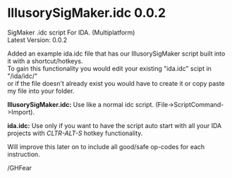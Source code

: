 # IllusorySigMaker.idc 0.0.2
SigMaker .idc script For IDA. (Multiplatform)<br>
Latest Version: 0.0.2

Added an example ida.idc file that has our IllusorySigMaker script built into it with a shortcut/hotkeys.<br>
To gain this functionality you would edit your existing "ida.idc" scipt in "/ida/idc/"<br>
or if the file doesn't already exist you would have to create it or copy paste my file into your folder.

**IllusorySigMaker.idc:** Use like a normal idc script. (File->ScriptCommand->Import).

**ida.idc:** Use only if you want to have the script auto start with all your IDA projects with *CLTR-ALT-S* hotkey functionality.

Will improve this later on to include all good/safe op-codes for each instruction.

/GHFear
